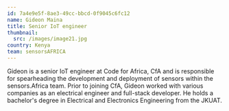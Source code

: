 ```yaml
---
id: 7a4e9e5f-8ae3-49cc-bbcd-0f9045c6fc12
name: Gideon Maina
title: Senior IoT engineer
thumbnail:
  src: /images/image21.jpg
country: Kenya
team: sensorsAFRICA
---
```


Gideon is a senior IoT engineer at Code for Africa, CfA and is responsible for spearheading the development and deployment of sensors within the sensors.Africa team. Prior to joining CfA, Gideon worked with various companies as an electrical engineer and full-stack developer. He holds a bachelor's degree in Electrical and Electronics Engineering from the JKUAT.
